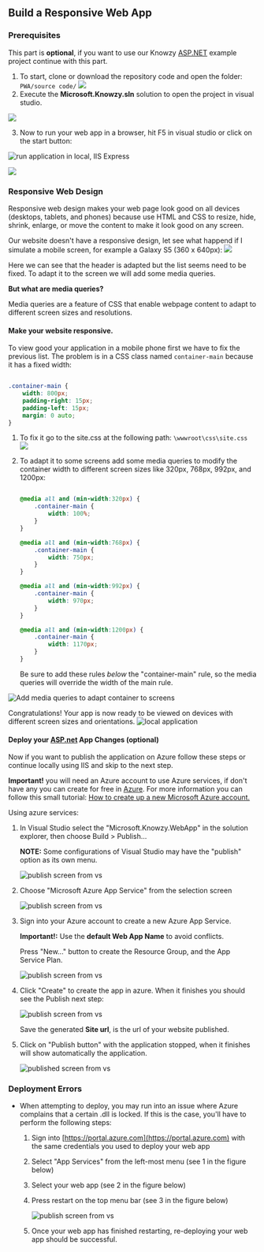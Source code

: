 ## Build a Responsive Web App

### Prerequisites

This part is **optional**, if you want to use our Knowzy [ASP.NET](https://www.asp.net/) example project continue with this part.

1. To start, clone or download the repository code and open the folder: `PWA/source code/`
![](../media/Picture5.jpg)
2. Execute the **Microsoft.Knowzy.sln** solution to open the project in visual studio.

![](../media/Picture6.jpg)

3. Now to run your web app in a browser, hit F5 in visual studio or click on the start button:

![run application in local, IIS Express](../media/Picture7.jpg)


![](../media/Picture8.jpg)

### Responsive Web Design

Responsive web design makes your web page look good on all devices (desktops, tablets, and phones) because use HTML and CSS to resize, hide, shrink, enlarge, or move the content to make it look good on any screen.

Our website doesn't have a responsive design, let see what happend if I simulate a mobile screen, for example a Galaxy S5 (360 x 640px):
![](../media/Picture9.jpg)

Here we can see that the header is adapted but the list seems need to be fixed. To adapt it to the screen we will add some media queries.

**But what are media queries?**

Media queries are a feature of CSS that enable webpage content to adapt to different screen sizes and resolutions.

#### Make your website responsive.

To view good your application in a mobile phone first we have to fix the previous list. The problem is in a CSS class named `container-main` because it has a fixed width:

```css

.container-main {
    width: 800px;
    padding-right: 15px;
    padding-left: 15px;
    margin: 0 auto;
}
```


1. To fix it go to the site.css at the following path: `\wwwroot\css\site.css`
![](../media/Picture10.jpg)

2. To adapt it to some screens add some media queries to modify the container width to different screen sizes like 320px, 768px, 992px, and 1200px:

    ```css

    @media all and (min-width:320px) {
        .container-main {
            width: 100%;
        }
    }

    @media all and (min-width:768px) {
        .container-main {
            width: 750px;
        }
    }

    @media all and (min-width:992px) {
        .container-main {
            width: 970px;
        }
    }

    @media all and (min-width:1200px) {
        .container-main {
            width: 1170px;
        }
    }
    ```

    Be sure to add these rules *below* the "container-main" rule, so the media queries will override the width of the main rule.

![Add media queries to adapt container to screens](../media/Picture11.jpg)

Congratulations! Your app is now ready to be viewed on devices with different screen sizes and orientations.
    ![local application](../media/Picture12.jpg)


#### Deploy your [ASP.net](https://www.asp.net/) App Changes (optional)


Now if you want to publish the application on Azure follow these steps or continue locally using IIS and skip to the next step.

**Important!** you will need an Azure account to use Azure services, if don't have any you can create for free in [Azure](https://azure.microsoft.com/en-us/free/).
For more information you can follow this small tutorial: [How to create up a new Microsoft Azure account.](https://www.acronis.com/en-us/articles/create-microsoft-azure-account/)

Using azure services:

1. In Visual Studio select the "Microsoft.Knowzy.WebApp" in the solution explorer, then choose Build > Publish...

    **NOTE:** Some configurations of Visual Studio may have the "publish" option as its own menu.

    ![publish screen from vs](../media/Picture13.jpg)

2. Choose "Microsoft Azure App Service" from the selection screen

    ![publish screen from vs](../media/Picture14.jpg)

3.  Sign into your Azure account to create a new Azure App Service.

    **Important!:** Use the **default Web App Name** to avoid conflicts.

    Press "New..." button to create the Resource Group, and the App Service Plan.

    ![publish screen from vs](../media/Picture15.jpg)

4. Click "Create" to create the app in azure. When it finishes you should see the Publish next step:

    ![publish screen from vs](../media/Picture16.jpg)

    Save the generated **Site url**, is the url of your website published.

5. Click on "Publish button" with the application stopped, when it finishes will show automatically the application.

    ![published screen from vs](../media/Picture1.jpg)


### Deployment Errors
* When attempting to deploy, you may run into an issue where Azure complains that a certain .dll is locked. If this is the case, you'll have to perform the following steps:
    1. Sign into [https://portal.azure.com](https://portal.azure.com) with the same credentials you used to deploy your web app

    2. Select "App Services" from the left-most menu (see 1 in the figure below)

    3. Select your web app (see 2 in the figure below)

    4. Press restart on the top menu bar (see 3 in the figure below)

        ![publish screen from vs](../media/Picture17.jpg)

    5. Once your web app has finished restarting, re-deploying your web app should be successful.
